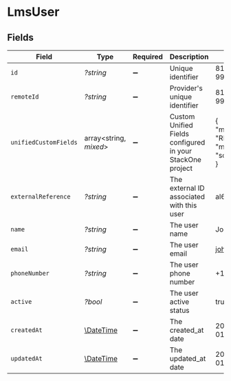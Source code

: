 # LmsUser


## Fields

| Field                                                                                        | Type                                                                                         | Required                                                                                     | Description                                                                                  | Example                                                                                      |
| -------------------------------------------------------------------------------------------- | -------------------------------------------------------------------------------------------- | -------------------------------------------------------------------------------------------- | -------------------------------------------------------------------------------------------- | -------------------------------------------------------------------------------------------- |
| `id`                                                                                         | *?string*                                                                                    | :heavy_minus_sign:                                                                           | Unique identifier                                                                            | 8187e5da-dc77-475e-9949-af0f1fa4e4e3                                                         |
| `remoteId`                                                                                   | *?string*                                                                                    | :heavy_minus_sign:                                                                           | Provider's unique identifier                                                                 | 8187e5da-dc77-475e-9949-af0f1fa4e4e3                                                         |
| `unifiedCustomFields`                                                                        | array<string, *mixed*>                                                                       | :heavy_minus_sign:                                                                           | Custom Unified Fields configured in your StackOne project                                    | {<br/>"my_project_custom_field_1": "REF-1236",<br/>"my_project_custom_field_2": "some other value"<br/>} |
| `externalReference`                                                                          | *?string*                                                                                    | :heavy_minus_sign:                                                                           | The external ID associated with this user                                                    | al60043                                                                                      |
| `name`                                                                                       | *?string*                                                                                    | :heavy_minus_sign:                                                                           | The user name                                                                                | John Dew                                                                                     |
| `email`                                                                                      | *?string*                                                                                    | :heavy_minus_sign:                                                                           | The user email                                                                               | john@dew.com                                                                                 |
| `phoneNumber`                                                                                | *?string*                                                                                    | :heavy_minus_sign:                                                                           | The user phone number                                                                        | +1234567890                                                                                  |
| `active`                                                                                     | *?bool*                                                                                      | :heavy_minus_sign:                                                                           | The user active status                                                                       | true                                                                                         |
| `createdAt`                                                                                  | [\DateTime](https://www.php.net/manual/en/class.datetime.php)                                | :heavy_minus_sign:                                                                           | The created_at date                                                                          | 2021-01-01T01:01:01.000Z                                                                     |
| `updatedAt`                                                                                  | [\DateTime](https://www.php.net/manual/en/class.datetime.php)                                | :heavy_minus_sign:                                                                           | The updated_at date                                                                          | 2021-01-01T01:01:01.000Z                                                                     |